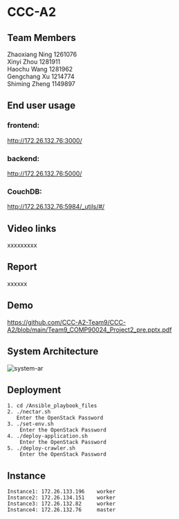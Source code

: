 # CCC-A2

## Team Members

Zhaoxiang Ning 1261076  
Xinyi Zhou 1281911  
Haochu Wang 1281962  
Gengchang Xu 1214774  
Shiming Zheng 1149897 

## End user usage
### frontend:
 http://172.26.132.76:3000/
### backend:
 http://172.26.132.76:5000/
### CouchDB:
 http://172.26.132.76:5984/_utils/#/


## Video links
xxxxxxxxx

## Report
xxxxxx

## Demo
https://github.com/CCC-A2-Team9/CCC-A2/blob/main/Team9_COMP90024_Project2_pre.pptx.pdf

## System Architecture
![system-ar](https://user-images.githubusercontent.com/71579588/167285200-a6da1de9-a03c-4ff9-8803-277a008fae11.png)

## Deployment
    1. cd /Ansible_playbook_files 
    2. ./nectar.sh  
       Enter the OpenStack Password  
    3. ./set-env.sh  
        Enter the OpenStack Password  
    4. ./deploy-application.sh  
        Enter the OpenStack Password 
    5. ./deploy-crawler.sh  
        Enter the OpenStack Password 
        
## Instance
    Instance1: 172.26.133.196    worker
    Instance2: 172.26.134.151    worker
    Instance3: 172.26.132.82     worker
    Instance4: 172.26.132.76     master
